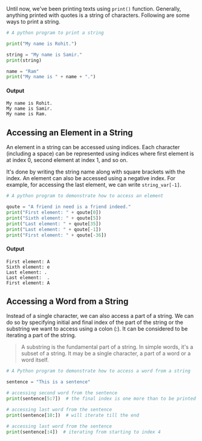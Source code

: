 Until now, we've been printing texts using `print()` function. Generally, anything printed with quotes is a string of characters. Following are some ways to print a string.

```python
# A python program to print a string

print("My name is Rohit.")

string = "My name is Samir."
print(string)

name = "Ram"
print("My name is " + name + ".")
```

#### Output

```
My name is Rohit.
My name is Samir.
My name is Ram.
```

## Accessing an Element in a String

An element in a string can be accessed using indices. Each character (including a space) can be represented using indices where first element is at index 0, second element at index 1, and so on.


It's done by writing the string name along with square brackets with the index. An element can also be accessed using a negative index. For example, for accessing the last element, we can write `string_var[-1]`.

```python
# A python program to demonstrate how to access an element

qoute = "A friend in need is a friend indeed."
print("First element: " + qoute[0])
print("Sixth element: " + qoute[5])
print("Last element: " + qoute[35])
print("Last element: " + qoute[-1])
print("First element: " + qoute[-36])
```

#### Output

```
First element: A
Sixth element: e
Last element: .
Last element:  .
First element: A
```

## Accessing a Word from a String

Instead of a single character, we can also access a part of a string. We can do so by specifying initial and final index of the part of the string or the substring we want to access using a colon (:). It can be considered to be iterating a part of the string.

> A substring is the fundamental part of a string. In simple words, it's a subset of a string. It may be a single character, a part of a word or a word itself.

```python
# A Python program to demonstrate how to access a word from a string

sentence = "This is a sentence"

# accessing second word from the sentence
print(sentence[5:7])  # the final index is one more than to be printed

# accessing last word from the sentence
print(sentence[10:])  # will iterate till the end

# accessing last word from the sentence
print(sentence[:4])  # iterating from starting to index 4
```
